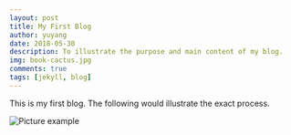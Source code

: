```yaml
---
layout: post
title: My First Blog
author: yuyang
date: 2018-05-30
description: To illustrate the purpose and main content of my blog.
img: book-cactus.jpg
comments: true
tags: [jekyll, blog]
---
```

This is my first blog. The following would illustrate the exact process.

![Picture example]({{site.baseurl}}/assets/img/bulb.jpg)
